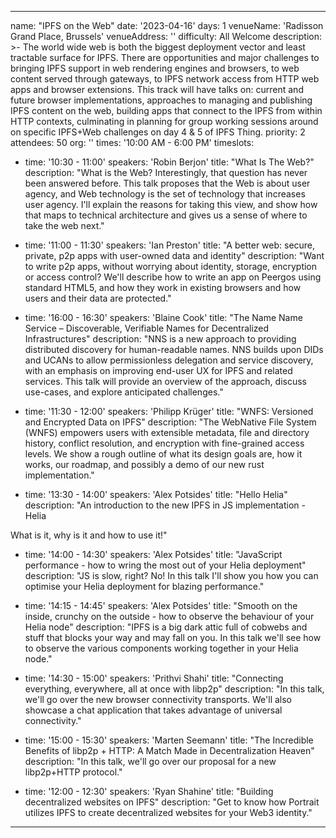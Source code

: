 ---

name: "IPFS on the Web"
date: '2023-04-16'
days: 1
venueName: 'Radisson Grand Place, Brussels'
venueAddress: ''
difficulty: All Welcome
description: >-
  The world wide web is both the biggest deployment vector and least tractable surface for IPFS. There are opportunities and major challenges to bringing IPFS support in web rendering engines and browsers, to web content served through gateways, to IPFS network access from HTTP web apps and browser extensions. This track will have talks on: current and future browser implementations, approaches to managing and publishing IPFS content on the web, building apps that connect to the IPFS from within HTTP contexts, culminating in planning for group working sessions around on specific IPFS+Web challenges on day 4 & 5 of IPFS Thing.
priority: 2
attendees: 50
org: ''
times: '10:00 AM - 6:00 PM'
timeslots:

  - time: '10:30 - 11:00'
    speakers: 'Robin Berjon'
    title: "What Is The Web?"
    description: "What is the Web? Interestingly, that question has never been answered before. This talk proposes that the Web is about user agency, and Web technology is the set of technology that increases user agency. I'll explain the reasons for taking this view, and show how that maps to technical architecture and gives us a sense of where to take the web next."

  - time: '11:00 - 11:30'
    speakers: 'Ian Preston'
    title: "A better web: secure, private, p2p apps with user-owned data and identity"
    description: "Want to write p2p apps, without worrying about identity, storage, encryption or access control? We'll describe how to write an app on Peergos using standard HTML5, and how they work in existing browsers and how users and their data are protected."

  - time: '16:00 - 16:30'
    speakers: 'Blaine Cook'
    title: "The Name Name Service – Discoverable, Verifiable Names for Decentralized Infrastructures"
    description: "NNS is a new approach to providing distributed discovery for human-readable names. NNS builds upon DIDs and UCANs to allow permissionless delegation and service discovery, with an emphasis on improving end-user UX for IPFS and related services. This talk will provide an overview of the approach, discuss use-cases, and explore anticipated challenges."

  - time: '11:30 - 12:00'
    speakers: 'Philipp Krüger'
    title: "WNFS: Versioned and Encrypted Data on IPFS"
    description: "The WebNative File System (WNFS) empowers users with extensible metadata, file and directory history, conflict resolution, and encryption with fine-grained access levels.
We show a rough outline of what its design goals are, how it works, our roadmap, and possibly a demo of our new rust implementation."

  - time: '13:30 - 14:00'
    speakers: 'Alex Potsides'
    title: "Hello Helia"
    description: "An introduction to the new IPFS in JS implementation - Helia

What is it, why is it and how to use it!"

  - time: '14:00 - 14:30'
    speakers: 'Alex Potsides'
    title: "JavaScript performance - how to wring the most out of your Helia deployment"
    description: "JS is slow, right?  No!  In this talk I'll show you how you can optimise your Helia deployment for blazing performance."

  - time: '14:15 - 14:45'
    speakers: 'Alex Potsides'
    title: "Smooth on the inside, crunchy on the outside - how to observe the behaviour of your Helia node"
    description: "IPFS is a big dark attic full of cobwebs and stuff that blocks your way and may fall on you.  In this talk we'll see how to observe the various components working together in your Helia node."

  - time: '14:30 - 15:00'
    speakers: 'Prithvi Shahi'
    title: "Connecting everything, everywhere, all at once with libp2p"
    description: "In this talk, we'll go over the new browser connectivity transports. We'll also showcase a chat application that takes advantage of universal connectivity."

  - time: '15:00 - 15:30'
    speakers: 'Marten Seemann'
    title: "The Incredible Benefits of libp2p + HTTP: A Match Made in Decentralization Heaven"
    description: "In this talk, we'll go over our proposal for a new libp2p+HTTP protocol."

  - time: '12:00 - 12:30'
    speakers: 'Ryan Shahine'
    title: "Building decentralized websites on IPFS"
    description: "Get to know how Portrait utilizes IPFS to create decentralized websites for your Web3 identity."

---